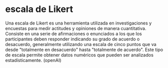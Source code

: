 # escala de Likert
Una escala de Likert es una herramienta utilizada en investigaciones y encuestas para medir actitudes y opiniones de manera cuantitativa. Consiste en una serie de afirmaciones o enunciados a los que los participantes deben responder indicando su grado de acuerdo o desacuerdo, generalmente utilizando una escala de cinco puntos que va desde "totalmente en desacuerdo" hasta "totalmente de acuerdo". Este tipo de escala permite obtener datos numéricos que pueden ser analizados estadísticamente. (openAI)